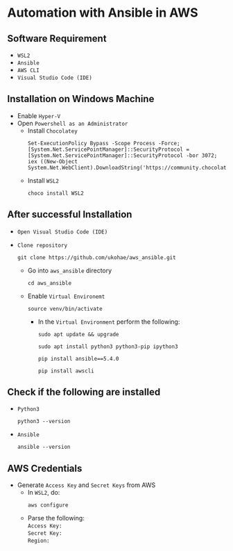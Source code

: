 # Automation with Ansible in AWS

## Software Requirement
- `WSL2 `
- `Ansible`
- `AWS CLI`
- `Visual Studio Code (IDE)`

## Installation on Windows Machine
- Enable `Hyper-V`
- Open `Powershell as an Administrator`
    - Install `Chocolatey`
        ```
        Set-ExecutionPolicy Bypass -Scope Process -Force; [System.Net.ServicePointManager]::SecurityProtocol = [System.Net.ServicePointManager]::SecurityProtocol -bor 3072; iex ((New-Object System.Net.WebClient).DownloadString('https://community.chocolatey.org/install.ps1'))
        ```
    - Install `WSL2`
        ```
        choco install WSL2
        ```
## After successful Installation

- `Open Visual Studio Code (IDE)`

- `Clone repository`
    ```
    git clone https://github.com/ukohae/aws_ansible.git
    ```
    - Go into `aws_ansible` directory 
        ```
        cd aws_ansible
        ```
    - Enable `Virtual Environemt`
        ```
        source venv/bin/activate
        ```
        - In the `Virtual Environment` perform the following:
            ```
            sudo apt update && upgrade
            ```
            ```
            sudo apt install python3 python3-pip ipython3
            ```
            ```
            pip install ansible==5.4.0
            ```
            ```
            pip install awscli
            ```

## Check if the following are installed

- `Python3`
    ```
    python3 --version
    ```

- `Ansible `
    ```
    ansible --version
    ```

## AWS Credentials
- Generate `Access Key` and `Secret Keys` from AWS
    - In `WSL2`, do:
        ```
        aws configure
        ```
    - Parse the following: <br />
        `Access Key: `<br /> `Secret Key: `<br /> `Region: `
